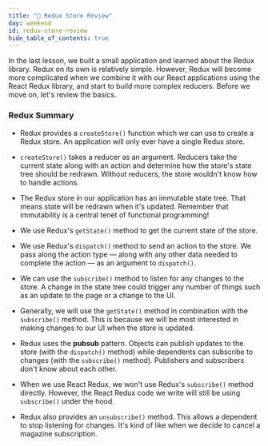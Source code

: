 ```yaml
---
title: "📓 Redux Store Review"
day: weekend
id: redux-store-review
hide_table_of_contents: true
---
```


In the last lesson, we built a small application and learned about the Redux library. Redux on its own is relatively simple. However, Redux will become more complicated when we combine it with our React applications using the React Redux library, and start to build more complex reducers. Before we move on, let's review the basics. 

### Redux Summary

* Redux provides a `createStore()` function which we can use to create a Redux store. An application will only ever have a single Redux store.

* `createStore()` takes a reducer as an argument. Reducers take the current state along with an action and determine how the store's state tree should be redrawn. Without reducers, the store wouldn't know how to handle actions.

* The Redux store in our application has an immutable state tree. That means state will be redrawn when it's updated. Remember that immutability is a central tenet of functional programming!

* We use Redux's `getState()` method to get the current state of the store.

* We use Redux's `dispatch()` method to send an action to the store. We pass along the action type — along with any other data needed to complete the action — as an argument to `dispatch()`.

* We can use the `subscribe()` method to listen for any changes to the store. A change in the state tree could trigger any number of things such as an update to the page or a change to the UI.

* Generally, we will use the `getState()` method in combination with the `subscribe()` method. This is because we will be most interested in making changes to our UI when the store is updated.

* Redux uses the **pubsub** pattern. Objects can publish updates to the store (with the `dispatch()` method) while dependents can subscribe to changes (with the `subscribe()` method). Publishers and subscribers don't know about each other.

* When we use React Redux, we won't use Redux's `subscribe()` method directly. However, the React Redux code we write will still be using `subscribe()` under the hood.

* Redux also provides an `unsubscribe()` method. This allows a dependent to stop listening for changes. It's kind of like when we decide to cancel a magazine subscription.
